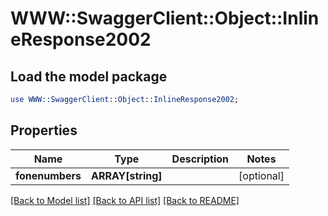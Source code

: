 # WWW::SwaggerClient::Object::InlineResponse2002

## Load the model package
```perl
use WWW::SwaggerClient::Object::InlineResponse2002;
```

## Properties
Name | Type | Description | Notes
------------ | ------------- | ------------- | -------------
**fonenumbers** | **ARRAY[string]** |  | [optional] 

[[Back to Model list]](../README.md#documentation-for-models) [[Back to API list]](../README.md#documentation-for-api-endpoints) [[Back to README]](../README.md)


